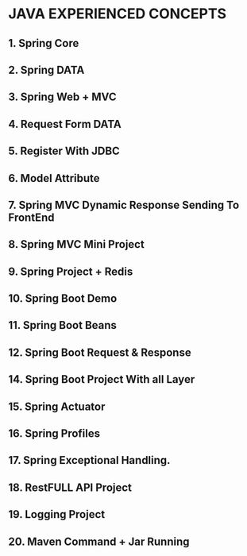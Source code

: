 # JAVA EXPERIENCED CONCEPTS 

##  1. Spring Core 

##  2. Spring DATA

##  3. Spring Web + MVC

##  4. Request Form DATA

##  5. Register With JDBC

##  6. Model Attribute

##  7. Spring MVC Dynamic Response Sending To FrontEnd

##  8. Spring MVC Mini Project

##  9. Spring Project + Redis

##  10. Spring Boot Demo

##  11. Spring Boot Beans

##  12. Spring Boot Request & Response

##  14. Spring Boot Project With all Layer

##  15. Spring Actuator

##  16. Spring Profiles

##  17. Spring Exceptional Handling.

##  18. RestFULL API Project

##  19. Logging Project

##  20. Maven Command + Jar Running
